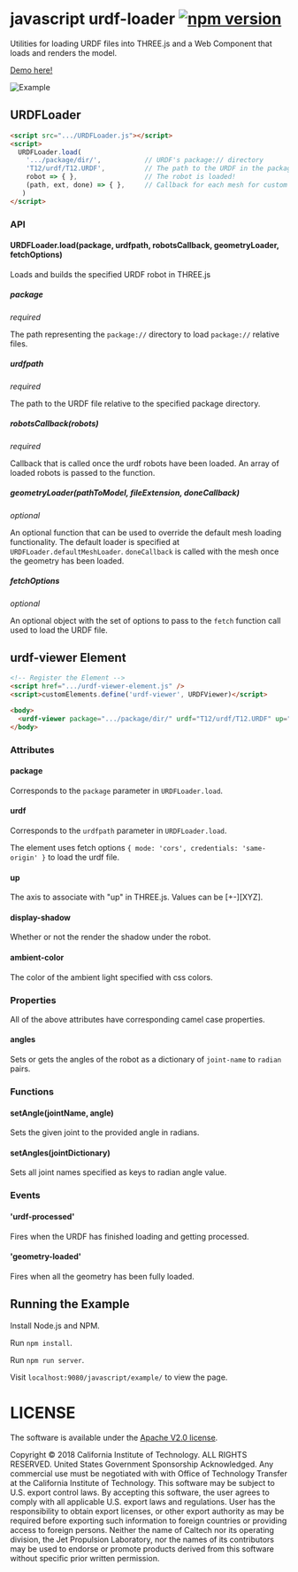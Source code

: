 # javascript urdf-loader [![npm version](https://badge.fury.io/js/urdf-loader.svg)](https://www.npmjs.com/package/urdf-loader)

Utilities for loading URDF files into THREE.js and a Web Component that loads and renders the model.

[Demo here!](https://gkjohnson.github.io/urdf-loaders/javascript/example/index.bundle.html)

![Example](/javascript/docs/javascript-example.gif)

## URDFLoader
```html
<script src=".../URDFLoader.js"></script>
<script>
  URDFLoader.load(
    '.../package/dir/',           // URDF's package:// directory
    'T12/urdf/T12.URDF',          // The path to the URDF in the package
    robot => { },                 // The robot is loaded!
    (path, ext, done) => { },     // Callback for each mesh for custom mesh processing and loading code
   )
</script>
```

### API
#### URDFLoader.load(package, urdfpath, robotsCallback, geometryLoader, fetchOptions)

Loads and builds the specified URDF robot in THREE.js

##### package

_required_

The path representing the `package://` directory to load `package://` relative files.

##### urdfpath

_required_

The path to the URDF file relative to the specified package directory.

##### robotsCallback(robots)

_required_

Callback that is called once the urdf robots have been loaded. An array of loaded robots is passed to the function.

##### geometryLoader(pathToModel, fileExtension, doneCallback)

_optional_

An optional function that can be used to override the default mesh loading functionality. The default loader is specified at `URDFLoader.defaultMeshLoader`. `doneCallback` is called with the mesh once the geometry has been loaded.

##### fetchOptions

_optional_

An optional object with the set of options to pass to the `fetch` function call used to load the URDF file.

## urdf-viewer Element
```html
<!-- Register the Element -->
<script href=".../urdf-viewer-element.js" />
<script>customElements.define('urdf-viewer', URDFViewer)</script>

<body>
  <urdf-viewer package=".../package/dir/" urdf="T12/urdf/T12.URDF" up="Z+" display-shadow ambient-color="red"></urdf-viewer>
</body>
```

### Attributes

#### package

Corresponds to the `package` parameter in `URDFLoader.load`.

#### urdf

Corresponds to the `urdfpath` parameter in `URDFLoader.load`.

The element uses fetch options `{ mode: 'cors', credentials: 'same-origin' }` to load the urdf file.

#### up

The axis to associate with "up" in THREE.js. Values can be [+-][XYZ].

#### display-shadow

Whether or not the render the shadow under the robot.

#### ambient-color

The color of the ambient light specified with css colors.

### Properties

All of the above attributes have corresponding camel case properties.

#### angles

Sets or gets the angles of the robot as a dictionary of `joint-name` to `radian` pairs.

### Functions

#### setAngle(jointName, angle)

Sets the given joint to the provided angle in radians.

#### setAngles(jointDictionary)

Sets all joint names specified as keys to radian angle value.

### Events

#### 'urdf-processed'

Fires when the URDF has finished loading and getting processed.

#### 'geometry-loaded'

Fires when all the geometry has been fully loaded.

## Running the Example

Install Node.js and NPM.

Run `npm install`.

Run `npm run server`.

Visit `localhost:9080/javascript/example/` to view the page.

# LICENSE

The software is available under the [Apache V2.0 license](../LICENSE.txt).

Copyright © 2018 California Institute of Technology. ALL RIGHTS
RESERVED. United States Government Sponsorship Acknowledged. Any 
commercial use must be negotiated with with Office of Technology 
Transfer at the California Institute of Technology. This software may 
be subject to U.S. export control laws. By accepting this software, 
the user agrees to comply with all applicable U.S. export laws and 
regulations. User has the responsibility to obtain export licenses, 
or other export authority as may be required before exporting such 
information to foreign countries or providing access to foreign 
persons. Neither the name of Caltech nor its operating division, the
Jet Propulsion Laboratory, nor the names of its contributors may be
used to endorse or promote products derived from this software 
without specific prior written permission.
